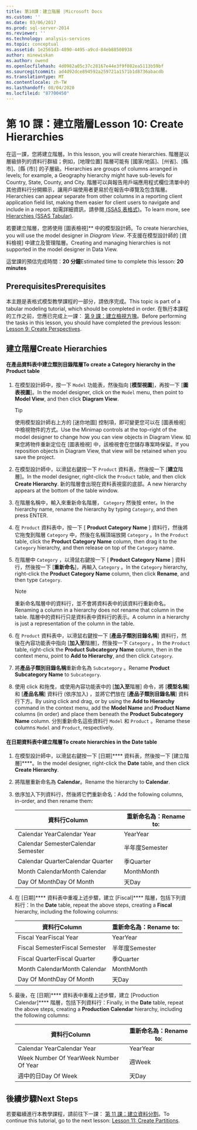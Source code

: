 ```yaml
---
title: 第10課：建立階層 |Microsoft Docs
ms.custom: ''
ms.date: 03/06/2017
ms.prod: sql-server-2014
ms.reviewer: ''
ms.technology: analysis-services
ms.topic: conceptual
ms.assetid: 1e2561d3-4890-4495-a9cd-84eb88508938
author: minewiskan
ms.author: owend
ms.openlocfilehash: 4d0982a05c37c28167e44e3f9f082ea5113b59bf
ms.sourcegitcommit: ad4d92dce894592a259721a1571b1d8736abacdb
ms.translationtype: MT
ms.contentlocale: zh-TW
ms.lasthandoff: 08/04/2020
ms.locfileid: "87700450"
---
```

# <a name="lesson-10-create-hierarchies"></a><span data-ttu-id="ea50e-102">第 10 課：建立階層</span><span class="sxs-lookup"><span data-stu-id="ea50e-102">Lesson 10: Create Hierarchies</span></span>
  <span data-ttu-id="ea50e-103">在這一課，您將建立階層。</span><span class="sxs-lookup"><span data-stu-id="ea50e-103">In this lesson, you will create hierarchies.</span></span> <span data-ttu-id="ea50e-104">階層是以層級排列的資料行群組；例如，[地理位置] 階層可能有 [國家/地區]、[州省]、[縣市]、[縣 (市)] 的子層級。</span><span class="sxs-lookup"><span data-stu-id="ea50e-104">Hierarchies are groups of columns arranged in levels; for example, a Geography hierarchy might have sub-levels for Country, State, County, and City.</span></span> <span data-ttu-id="ea50e-105">階層可以與報告用戶端應用程式欄位清單中的其他資料行分開顯示，讓用戶端使用者更易於在報告中導覽及包含階層。</span><span class="sxs-lookup"><span data-stu-id="ea50e-105">Hierarchies can appear separate from other columns in a reporting client application field list, making them easier for client users to navigate and include in a report.</span></span> <span data-ttu-id="ea50e-106">如需詳細資訊，請參閱[ &#40;SSAS 表格式&#41;](tabular-models/hierarchies-ssas-tabular.md)。</span><span class="sxs-lookup"><span data-stu-id="ea50e-106">To learn more, see [Hierarchies &#40;SSAS Tabular&#41;](tabular-models/hierarchies-ssas-tabular.md).</span></span>  
  
 <span data-ttu-id="ea50e-107">若要建立階層，您將使用 [圖表檢視]\*\* 中的模型設計師。</span><span class="sxs-lookup"><span data-stu-id="ea50e-107">To create hierarchies, you will use the model designer in *Diagram View*.</span></span> <span data-ttu-id="ea50e-108">不支援在模型設計師的 [資料檢視] 中建立及管理階層。</span><span class="sxs-lookup"><span data-stu-id="ea50e-108">Creating and managing hierarchies is not supported in the model designer in Data View.</span></span>  
  
 <span data-ttu-id="ea50e-109">這堂課的預估完成時間：**20 分鐘**</span><span class="sxs-lookup"><span data-stu-id="ea50e-109">Estimated time to complete this lesson: **20 minutes**</span></span>  
  
## <a name="prerequisites"></a><span data-ttu-id="ea50e-110">Prerequisites</span><span class="sxs-lookup"><span data-stu-id="ea50e-110">Prerequisites</span></span>  
 <span data-ttu-id="ea50e-111">本主題是表格式模型教學課程的一部分，請依序完成。</span><span class="sxs-lookup"><span data-stu-id="ea50e-111">This topic is part of a tabular modeling tutorial, which should be completed in order.</span></span> <span data-ttu-id="ea50e-112">在執行本課程的工作之前，您應已完成上一課： [第 9 課：建立檢視方塊](lesson-8-create-perspectives.md)。</span><span class="sxs-lookup"><span data-stu-id="ea50e-112">Before performing the tasks in this lesson, you should have completed the previous lesson: [Lesson 9: Create Perspectives](lesson-8-create-perspectives.md).</span></span>  
  
## <a name="create-hierarchies"></a><span data-ttu-id="ea50e-113">建立階層</span><span class="sxs-lookup"><span data-stu-id="ea50e-113">Create Hierarchies</span></span>  
  
#### <a name="to-create-a-category-hierarchy-in-the-product-table"></a><span data-ttu-id="ea50e-114">在產品資料表中建立類別目錄階層</span><span class="sxs-lookup"><span data-stu-id="ea50e-114">To create a Category hierarchy in the Product table</span></span>  
  
1.  <span data-ttu-id="ea50e-115">在模型設計師中，按一下 `Model` 功能表，然後指向 [**模型視圖**]，再按一下 [**圖表視圖**]。</span><span class="sxs-lookup"><span data-stu-id="ea50e-115">In the model designer, click on the `Model` menu, then point to **Model View**, and then click **Diagram View**.</span></span>  
  
    > [!TIP]  
    >  <span data-ttu-id="ea50e-116">使用模型設計師右上方的 [迷你地圖] 控制項，即可變更您可以在 [圖表檢視] 中檢視物件的方式。</span><span class="sxs-lookup"><span data-stu-id="ea50e-116">Use the Minimap controls at the top-right of the model designer to change how you can view objects in Diagram View.</span></span> <span data-ttu-id="ea50e-117">如果您將物件重新定位在 [圖表檢視] 中，該檢視會在您儲存專案時保留。</span><span class="sxs-lookup"><span data-stu-id="ea50e-117">If you reposition objects in Diagram View, that view will be retained when you save the project.</span></span>  
  
2.  <span data-ttu-id="ea50e-118">在模型設計師中，以滑鼠右鍵按一下 `Product` 資料表，然後按一下 [**建立**階層]。</span><span class="sxs-lookup"><span data-stu-id="ea50e-118">In the model designer, right-click the `Product` table, and then click **Create Hierarchy**.</span></span> <span data-ttu-id="ea50e-119">新的階層會出現在資料表視窗的底部。</span><span class="sxs-lookup"><span data-stu-id="ea50e-119">A new hierarchy appears at the bottom of the table window.</span></span>  
  
3.  <span data-ttu-id="ea50e-120">在階層名稱中，輸入來重新命名階層， `Category` 然後按 enter。</span><span class="sxs-lookup"><span data-stu-id="ea50e-120">In the hierarchy name, rename the hierarchy by typing `Category`, and then press ENTER.</span></span>  
  
4.  <span data-ttu-id="ea50e-121">在 `Product` 資料表中，按一下 [ **Product Category Name** ] 資料行，然後將它拖曳到階層 `Category` 中，然後在名稱頂端放開 `Category` 。</span><span class="sxs-lookup"><span data-stu-id="ea50e-121">In the `Product` table, click the **Product Category Name** column, then drag it to the `Category` hierarchy, and then release on top of the `Category` name.</span></span>  
  
5.  <span data-ttu-id="ea50e-122">在階層中 `Category` ，以滑鼠右鍵按一下 [ **Product Category Name** ] 資料行，然後按一下 [**重新命名**]，再輸入 `Category` 。</span><span class="sxs-lookup"><span data-stu-id="ea50e-122">In the `Category` hierarchy, right-click the **Product Category Name** column, then click **Rename**, and then type `Category`.</span></span>  
  
    > [!NOTE]  
    >  <span data-ttu-id="ea50e-123">重新命名階層中的資料行，並不會將資料表中的該資料行重新命名。</span><span class="sxs-lookup"><span data-stu-id="ea50e-123">Renaming a column in a hierarchy does not rename that column in the table.</span></span> <span data-ttu-id="ea50e-124">階層中的資料行只是資料表中資料行的表示。</span><span class="sxs-lookup"><span data-stu-id="ea50e-124">A column in a hierarchy is just a representation of the column in the table.</span></span>  
  
6.  <span data-ttu-id="ea50e-125">在 `Product` 資料表中，以滑鼠右鍵按一下 [**產品子類別目錄名稱**] 資料行，然後在內容功能表中指向 [**加入至**階層]，然後按一下 `Category` 。</span><span class="sxs-lookup"><span data-stu-id="ea50e-125">In the `Product` table, right-click the **Product Subcategory Name** column, then in the context menu, point to **Add to Hierarchy**, and then click `Category`.</span></span>  
  
7.  <span data-ttu-id="ea50e-126">將**產品子類別目錄名稱**重新命名為 `Subcategory` 。</span><span class="sxs-lookup"><span data-stu-id="ea50e-126">Rename **Product Subcategory Name** to `Subcategory`.</span></span>  
  
8.  <span data-ttu-id="ea50e-127">使用 click 和拖曳，或使用內容功能表中的 [**加入至**階層] 命令，將 [**模型名稱**] 和 [**產品名稱**] 資料行 (依序加入) ，並將它們放在 [**產品子類別目錄名稱**] 資料行下方。</span><span class="sxs-lookup"><span data-stu-id="ea50e-127">By using click and drag, or by using the **Add to Hierarchy** command in the context menu, add the **Model Name** and **Product Name** columns (in order) and place them beneath the **Product Subcategory Name** column.</span></span> <span data-ttu-id="ea50e-128">分別重新命名這些資料行 `Model` 和 `Product` 。</span><span class="sxs-lookup"><span data-stu-id="ea50e-128">Rename these columns `Model` and `Product`, respectively.</span></span>  
  
#### <a name="to-create-hierarchies-in-the-date-table"></a><span data-ttu-id="ea50e-129">在日期資料表中建立階層</span><span class="sxs-lookup"><span data-stu-id="ea50e-129">To create hierarchies in the Date table</span></span>  
  
1.  <span data-ttu-id="ea50e-130">在模型設計師中，以滑鼠右鍵按一下 [日期]\*\*\*\* 資料表，然後按一下 [建立階層]\*\*\*\*。</span><span class="sxs-lookup"><span data-stu-id="ea50e-130">In the model designer, right-click the **Date** table, and then click **Create Hierarchy**.</span></span>  
  
2.  <span data-ttu-id="ea50e-131">將階層重新命名為 **Calendar**。</span><span class="sxs-lookup"><span data-stu-id="ea50e-131">Rename the hierarchy to **Calendar**.</span></span>  
  
3.  <span data-ttu-id="ea50e-132">依序加入下列資料行，然後將它們重新命名：</span><span class="sxs-lookup"><span data-stu-id="ea50e-132">Add the following columns, in-order, and then rename them:</span></span>  
  
    |<span data-ttu-id="ea50e-133">資料行</span><span class="sxs-lookup"><span data-stu-id="ea50e-133">Column</span></span>|<span data-ttu-id="ea50e-134">重新命名為：</span><span class="sxs-lookup"><span data-stu-id="ea50e-134">Rename to:</span></span>|  
    |------------|----------------|  
    |<span data-ttu-id="ea50e-135">Calendar Year</span><span class="sxs-lookup"><span data-stu-id="ea50e-135">Calendar Year</span></span>|<span data-ttu-id="ea50e-136">Year</span><span class="sxs-lookup"><span data-stu-id="ea50e-136">Year</span></span>|  
    |<span data-ttu-id="ea50e-137">Calendar Semester</span><span class="sxs-lookup"><span data-stu-id="ea50e-137">Calendar Semester</span></span>|<span data-ttu-id="ea50e-138">半年度</span><span class="sxs-lookup"><span data-stu-id="ea50e-138">Semester</span></span>|  
    |<span data-ttu-id="ea50e-139">Calendar Quarter</span><span class="sxs-lookup"><span data-stu-id="ea50e-139">Calendar Quarter</span></span>|<span data-ttu-id="ea50e-140">季</span><span class="sxs-lookup"><span data-stu-id="ea50e-140">Quarter</span></span>|  
    |<span data-ttu-id="ea50e-141">Month Calendar</span><span class="sxs-lookup"><span data-stu-id="ea50e-141">Month Calendar</span></span>|<span data-ttu-id="ea50e-142">Month</span><span class="sxs-lookup"><span data-stu-id="ea50e-142">Month</span></span>|  
    |<span data-ttu-id="ea50e-143">Day Of Month</span><span class="sxs-lookup"><span data-stu-id="ea50e-143">Day Of Month</span></span>|<span data-ttu-id="ea50e-144">天</span><span class="sxs-lookup"><span data-stu-id="ea50e-144">Day</span></span>|  
  
4.  <span data-ttu-id="ea50e-145">在 [日期]\*\*\*\* 資料表中重複上述步驟，建立 [Fiscal]\*\*\*\* 階層，包括下列資料行：</span><span class="sxs-lookup"><span data-stu-id="ea50e-145">In the **Date** table, repeat the above steps, creating a **Fiscal** hierarchy, including the following columns:</span></span>  
  
    |<span data-ttu-id="ea50e-146">資料行</span><span class="sxs-lookup"><span data-stu-id="ea50e-146">Column</span></span>|<span data-ttu-id="ea50e-147">重新命名為：</span><span class="sxs-lookup"><span data-stu-id="ea50e-147">Rename to:</span></span>|  
    |------------|----------------|  
    |<span data-ttu-id="ea50e-148">Fiscal Year</span><span class="sxs-lookup"><span data-stu-id="ea50e-148">Fiscal Year</span></span>|<span data-ttu-id="ea50e-149">Year</span><span class="sxs-lookup"><span data-stu-id="ea50e-149">Year</span></span>|  
    |<span data-ttu-id="ea50e-150">Fiscal Semester</span><span class="sxs-lookup"><span data-stu-id="ea50e-150">Fiscal Semester</span></span>|<span data-ttu-id="ea50e-151">半年度</span><span class="sxs-lookup"><span data-stu-id="ea50e-151">Semester</span></span>|  
    |<span data-ttu-id="ea50e-152">Fiscal Quarter</span><span class="sxs-lookup"><span data-stu-id="ea50e-152">Fiscal Quarter</span></span>|<span data-ttu-id="ea50e-153">季</span><span class="sxs-lookup"><span data-stu-id="ea50e-153">Quarter</span></span>|  
    |<span data-ttu-id="ea50e-154">Month Calendar</span><span class="sxs-lookup"><span data-stu-id="ea50e-154">Month Calendar</span></span>|<span data-ttu-id="ea50e-155">Month</span><span class="sxs-lookup"><span data-stu-id="ea50e-155">Month</span></span>|  
    |<span data-ttu-id="ea50e-156">Day Of Month</span><span class="sxs-lookup"><span data-stu-id="ea50e-156">Day Of Month</span></span>|<span data-ttu-id="ea50e-157">天</span><span class="sxs-lookup"><span data-stu-id="ea50e-157">Day</span></span>|  
  
5.  <span data-ttu-id="ea50e-158">最後，在 [日期]\*\*\*\* 資料表中重複上述步驟，建立 [Production Calendar]\*\*\*\* 階層，包括下列資料行：</span><span class="sxs-lookup"><span data-stu-id="ea50e-158">Finally, in the **Date** table, repeat the above steps, creating a **Production Calendar** hierarchy, including the following columns:</span></span>  
  
    |<span data-ttu-id="ea50e-159">資料行</span><span class="sxs-lookup"><span data-stu-id="ea50e-159">Column</span></span>|<span data-ttu-id="ea50e-160">重新命名為：</span><span class="sxs-lookup"><span data-stu-id="ea50e-160">Rename to:</span></span>|  
    |------------|----------------|  
    |<span data-ttu-id="ea50e-161">Calendar Year</span><span class="sxs-lookup"><span data-stu-id="ea50e-161">Calendar Year</span></span>|<span data-ttu-id="ea50e-162">Year</span><span class="sxs-lookup"><span data-stu-id="ea50e-162">Year</span></span>|  
    |<span data-ttu-id="ea50e-163">Week Number Of Year</span><span class="sxs-lookup"><span data-stu-id="ea50e-163">Week Number Of Year</span></span>|<span data-ttu-id="ea50e-164">週</span><span class="sxs-lookup"><span data-stu-id="ea50e-164">Week</span></span>|  
    |<span data-ttu-id="ea50e-165">週中的日</span><span class="sxs-lookup"><span data-stu-id="ea50e-165">Day Of Week</span></span>|<span data-ttu-id="ea50e-166">天</span><span class="sxs-lookup"><span data-stu-id="ea50e-166">Day</span></span>|  
  
## <a name="next-steps"></a><span data-ttu-id="ea50e-167">後續步驟</span><span class="sxs-lookup"><span data-stu-id="ea50e-167">Next Steps</span></span>  
 <span data-ttu-id="ea50e-168">若要繼續進行本教學課程，請前往下一課： [第 11 課：建立資料分割](lesson-10-create-partitions.md)。</span><span class="sxs-lookup"><span data-stu-id="ea50e-168">To continue this tutorial, go to the next lesson: [Lesson 11: Create Partitions](lesson-10-create-partitions.md).</span></span>  
  
  
